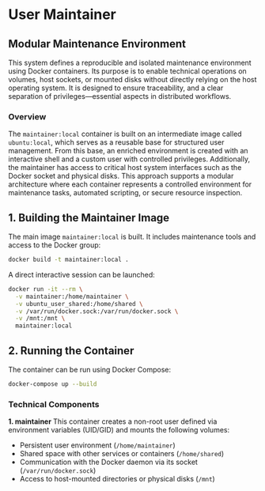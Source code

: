 # User Maintainer
## Modular Maintenance Environment
This system defines a reproducible and isolated maintenance environment using Docker containers. Its purpose is to enable technical operations on volumes, host sockets, or mounted disks without directly relying on the host operating system. It is designed to ensure traceability, and a clear separation of privileges—essential aspects in distributed workflows.

### Overview
The `maintainer:local` container is built on an intermediate image called `ubuntu:local`, which serves as a reusable base for structured user management. From this base, an enriched environment is created with an interactive shell and a custom user with controlled privileges. Additionally, the maintainer has access to critical host system interfaces such as the Docker socket and physical disks. This approach supports a modular architecture where each container represents a controlled environment for maintenance tasks, automated scripting, or secure resource inspection.

## 1. Building the Maintainer Image
The main image `maintainer:local` is built. It includes maintenance tools and access to the Docker group:

```bash
docker build -t maintainer:local .
```

A direct interactive session can be launched:

```bash
docker run -it --rm \
  -v maintainer:/home/maintainer \
  -v ubuntu_user_shared:/home/shared \
  -v /var/run/docker.sock:/var/run/docker.sock \
  -v /mnt:/mnt \
  maintainer:local
```

## 2. Running the Container
The container can be run using Docker Compose:

```bash
docker-compose up --build
```

### Technical Components
**1. maintainer**
This container creates a non-root user defined via environment variables (UID/GID) and mounts the following volumes:

* Persistent user environment (`/home/maintainer`)
* Shared space with other services or containers (`/home/shared`)
* Communication with the Docker daemon via its socket (`/var/run/docker.sock`)
* Access to host-mounted directories or physical disks (`/mnt`)
